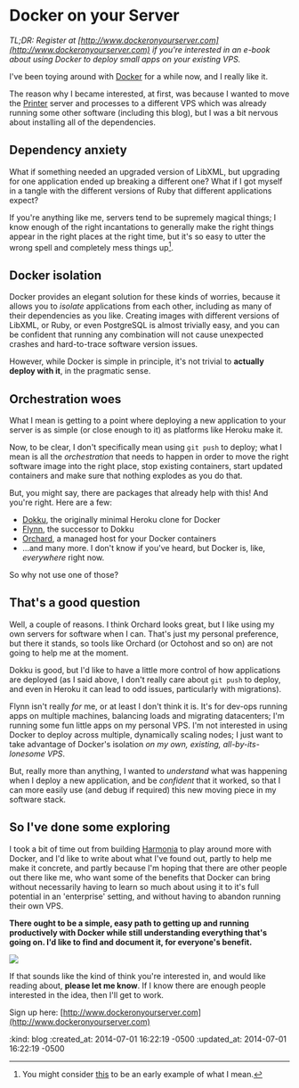 Docker on your Server
=====================

_TL;DR: Register at [http://www.dockeronyourserver.com](http://www.dockeronyourserver.com) if you're interested in an e-book about using Docker to deploy small apps on your existing VPS._

I've been toying around with [Docker](http://docker.com) for a while now, and I really like it.

The reason why I became interested, at first, was because I wanted to move the [Printer](http://printer.exciting.io) server and processes to a different VPS which was already running some other software (including this blog), but I was a bit nervous about installing all of the dependencies.

## Dependency anxiety

What if something needed an upgraded version of LibXML, but upgrading for one application ended up breaking a different one? What if I got myself in a tangle with the different versions of Ruby that different applications expect?

If you're anything like me, servers tend to be supremely magical things; I know enough of the right incantations to generally make the right things appear in the right places at the right time, but it's so easy to utter the wrong spell and completely mess things up[^1].


## Docker isolation

Docker provides an elegant solution for these kinds of worries, because it allows you to *isolate* applications from each other, including as many of their dependencies as you like. Creating images with different versions of LibXML, or Ruby, or even PostgreSQL is almost trivially easy, and you can be confident that running any combination will not cause unexpected crashes and hard-to-trace software version issues.

However, while Docker is simple in principle, it's not trivial to **actually deploy with it**, in the pragmatic sense.


## Orchestration woes

What I mean is getting to a point where deploying a new application to your server is as simple (or close enough to it) as platforms like Heroku make it.

Now, to be clear, I don't specifically mean using `git push` to deploy; what I mean is all the *orchestration* that needs to happen in order to move the right software image into the right place, stop existing containers, start updated containers and make sure that nothing explodes as you do that.

But, you might say, there are packages that already help with this! And you're right. Here are a few:

* [Dokku](https://github.com/progrium/dokku), the originally minimal Heroku clone for Docker
* [Flynn](http://flynn.io), the successor to Dokku
* [Orchard](http://orchardup.com), a managed host for your Docker containers
* ...and many more. I don't know if you've heard, but Docker is, like, _everywhere_ right now.

So why not use one of those?

## That's a good question

Well, a couple of reasons. I think Orchard looks great, but I like using my own servers for software when I can. That's just my personal preference, but there it stands, so tools like Orchard (or Octohost and so on) are not going to help me at the moment.

Dokku is good, but I'd like to have a little more control of how applications are deployed (as I said above, I don't really care about `git push` to deploy, and even in Heroku it can lead to odd issues, particularly with migrations).

Flynn isn't really *for* me, or at least I don't think it is. It's for dev-ops running apps on multiple machines, balancing loads and migrating datacenters; I'm running some fun little apps on my personal VPS. I'm not interested in using Docker to deploy across multiple, dynamically scaling nodes; I just want to take advantage of Docker's isolation _on my own, existing, all-by-its-lonesome VPS_.

But, really more than anything, I wanted to *understand* what was happening when I deploy a new application, and be *confident* that it worked, so that I can more easily use (and debug if required) this new moving piece in my software stack.

## So I've done some exploring

I took a bit of time out from building [Harmonia](https://harmonia.io) to play around more with Docker, and I'd like to write about what I've found out, partly to help me make it concrete, and partly because I'm hoping that there are other people out there like me, who want some of the benefits that Docker can bring without necessarily having to learn so much about using it to it's full potential in an 'enterprise' setting, and without having to abandon running their own VPS.

**There ought to be a simple, easy path to getting up and running productively with Docker while still understanding everything that's going on. I'd like to find and document it, for everyone's benefit.**

[![](/images/dockerbook.png)](http://www.dockeronyourserver.com)

If that sounds like the kind of think you're interested in, and would like reading about, **please let me know**. If I know there are enough people interested in the idea, then I'll get to work.

Sign up here: [http://www.dockeronyourserver.com](http://www.dockeronyourserver.com)



[^1]: You might consider [this](http://youtu.be/mHTnJNGvQcA?t=7m40s) to be an early example of what I mean.


:kind: blog
:created_at: 2014-07-01 16:22:19 -0500
:updated_at: 2014-07-01 16:22:19 -0500
